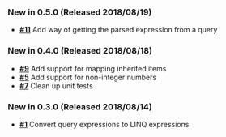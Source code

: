 ### New in 0.5.0 (Released 2018/08/19)

- [__#11__](https://github.com/spectresystems/spectre.query/issues/11) Add way of getting the parsed expression from a query

### New in 0.4.0 (Released 2018/08/18)

- [__#9__](https://github.com/spectresystems/spectre.query/issues/9) Add support for mapping inherited items
- [__#5__](https://github.com/spectresystems/spectre.query/issues/5) Add support for non-integer numbers
- [__#7__](https://github.com/spectresystems/spectre.query/issues/7) Clean up unit tests

### New in 0.3.0 (Released 2018/08/14)

- [__#1__](https://github.com/spectresystems/spectre.query/issues/1) Convert query expressions to LINQ expressions

